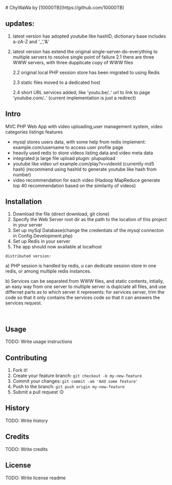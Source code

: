 <snippet>
  <content>
# ChyWaWa
by [10000TB](https://github.com/10000TB)

## updates: 
1. latest version has adopted youtube like hashID, dictionary base includes a-zA-Z and '_','&' 
2. latest version has extend the original single-server-do-everything to multiple servers to resolve single point of failure
    2.1 there are three WWW servers, with three dupplicate copy of WWW files
    
    2.2 original local PHP session store has been migrated to using Redis 
    
    2.3 static files moved to a dedicated host 
    
    2.4 short URL services added, like 'youtu.be/..' url to link to page 'youtube.com/..' (current implementation is just a redirect)
    
## Intro
MVC PHP Web App with video uploading,user management system, video categories listings features <br>
- mysql stores users data, with some help from redis implement:  example.com/username to access user profile page<br>
- heavily used redis to store videos listing data and video meta data<br>
- integrated js large file upload plugin: plupupload
- youtube like video url  example.com/play?v=videoId (currently md5 hash) (recommend using hashId to generate youtube like hash from number)
- video recommendation for each video (Hadoop MapReduce generate top 40 recommendation based on the similarity of videos)




   
## Installation
1. Download the file (direct download, git clone)
2. Specify the Web Server root dir as the path to the location of this project in your server
3. Set up mySql Database(change the credentials of the mysql connecton in Config.Development.php)
4. Set up Redis in your server
5. The app should now available at localhost

  `distributed version:` 
  
  a) PHP session is handled by redis, u can dedicate session store in one redis, or among multiple redis instances.
  
  b) Services can be separated from WWW files, and static contents, intially, an easy way from one server to multiple server is duplciate all files, and use differnet parts as to which server it represents: for services server, trim the code so that it only contains the services code so that it can answers the services request.
  
  
        


## Usage
TODO: Write usage instructions
## Contributing
1. Fork it!
2. Create your feature branch: `git checkout -b my-new-feature`
3. Commit your changes: `git commit -am 'Add some feature'`
4. Push to the branch: `git push origin my-new-feature`
5. Submit a pull request :D
## History
TODO: Write history
## Credits
TODO: Write credits
## License
TODO: Write license
</content>
  <tabTrigger>readme</tabTrigger>
</snippet>
